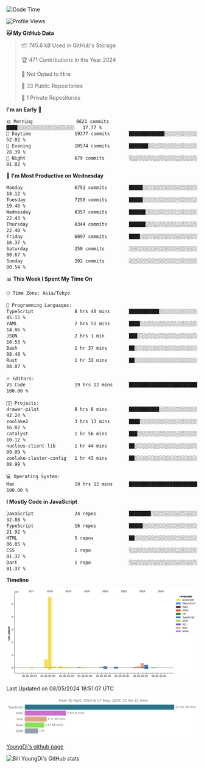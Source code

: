 <!--START_SECTION:waka-->
![Code Time](http://img.shields.io/badge/Code%20Time-651%20hrs%201%20min-blue)

![Profile Views](http://img.shields.io/badge/Profile%20Views-0-blue)

**🐱 My GitHub Data** 

> 📦 745.6 kB Used in GitHub's Storage 
 > 
> 🏆 471 Contributions in the Year 2024
 > 
> 🚫 Not Opted to Hire
 > 
> 📜 33 Public Repositories 
 > 
> 🔑 1 Private Repositories 
 > 
**I'm an Early 🐤** 

```text
🌞 Morning                6621 commits        ████░░░░░░░░░░░░░░░░░░░░░   17.77 % 
🌆 Daytime                19377 commits       █████████████░░░░░░░░░░░░   52.02 % 
🌃 Evening                10574 commits       ███████░░░░░░░░░░░░░░░░░░   28.39 % 
🌙 Night                  679 commits         ░░░░░░░░░░░░░░░░░░░░░░░░░   01.82 % 
```
📅 **I'm Most Productive on Wednesday** 

```text
Monday                   6751 commits        █████░░░░░░░░░░░░░░░░░░░░   18.12 % 
Tuesday                  7250 commits        █████░░░░░░░░░░░░░░░░░░░░   19.46 % 
Wednesday                8357 commits        ██████░░░░░░░░░░░░░░░░░░░   22.43 % 
Thursday                 8344 commits        ██████░░░░░░░░░░░░░░░░░░░   22.40 % 
Friday                   6097 commits        ████░░░░░░░░░░░░░░░░░░░░░   16.37 % 
Saturday                 250 commits         ░░░░░░░░░░░░░░░░░░░░░░░░░   00.67 % 
Sunday                   202 commits         ░░░░░░░░░░░░░░░░░░░░░░░░░   00.54 % 
```


📊 **This Week I Spent My Time On** 

```text
🕑︎ Time Zone: Asia/Tokyo

💬 Programming Languages: 
TypeScript               8 hrs 40 mins       ███████████░░░░░░░░░░░░░░   45.15 % 
YAML                     2 hrs 51 mins       ████░░░░░░░░░░░░░░░░░░░░░   14.86 % 
JSON                     2 hrs 1 min         ███░░░░░░░░░░░░░░░░░░░░░░   10.53 % 
Bash                     1 hr 37 mins        ██░░░░░░░░░░░░░░░░░░░░░░░   08.48 % 
Rust                     1 hr 32 mins        ██░░░░░░░░░░░░░░░░░░░░░░░   08.07 % 

🔥 Editors: 
VS Code                  19 hrs 12 mins      █████████████████████████   100.00 % 

🐱‍💻 Projects: 
drawer-pilot             8 hrs 6 mins        ███████████░░░░░░░░░░░░░░   42.24 % 
zoolake2                 3 hrs 13 mins       ████░░░░░░░░░░░░░░░░░░░░░   16.82 % 
catalyst                 1 hr 56 mins        ███░░░░░░░░░░░░░░░░░░░░░░   10.12 % 
nucleus-client-lib       1 hr 44 mins        ██░░░░░░░░░░░░░░░░░░░░░░░   09.09 % 
zoolake-cluster-config   1 hr 43 mins        ██░░░░░░░░░░░░░░░░░░░░░░░   08.99 % 

💻 Operating System: 
Mac                      19 hrs 12 mins      █████████████████████████   100.00 % 
```

**I Mostly Code in JavaScript** 

```text
JavaScript               24 repos            ████████░░░░░░░░░░░░░░░░░   32.88 % 
TypeScript               16 repos            █████░░░░░░░░░░░░░░░░░░░░   21.92 % 
HTML                     5 repos             ██░░░░░░░░░░░░░░░░░░░░░░░   06.85 % 
CSS                      1 repo              ░░░░░░░░░░░░░░░░░░░░░░░░░   01.37 % 
Dart                     1 repo              ░░░░░░░░░░░░░░░░░░░░░░░░░   01.37 % 
```



**Timeline**

![Lines of Code chart](https://raw.githubusercontent.com/Youngdi/Youngdi/master/assets/bar_graph.png)


 Last Updated on 08/05/2024 18:51:07 UTC
<!--END_SECTION:waka-->

![wakatime](./images/stat.svg)

[YoungDi's github page](https://youngdi.github.io)

![Bill YoungDi's GitHub stats](https://github-readme-stats.vercel.app/api?username=youngdi&count_private=true&show_icons=true)
